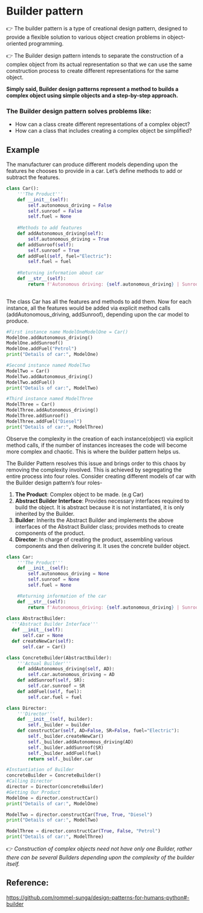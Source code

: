 # Builder pattern

👉 The builder pattern is a type of creational design pattern, designed to provide a flexible solution to various object creation problems in object-oriented programming.

👉 The Builder design pattern intends to separate the construction of a complex object from its actual representation so that we can use the same construction process to create different representations for the same object.

**Simply said, Builder design patterns represent a method to builds a complex object using simple objects and a step-by-step approach.**

### The Builder design pattern solves problems like:
- How can a class create different representations of a complex object?
- How can a class that includes creating a complex object be simplified?

## Example 

The manufacturer can produce different models depending upon the features he chooses to provide in a car. Let’s define methods to add or subtract the features.

```python
class Car():
    '''The Product'''
    def __init__(self):
        self.autonomous_driving = False
        self.sunroof = False
        self.fuel = None
     
    #Methods to add features
    def addAutonomous_driving(self):
        self.autonomous_driving = True
    def addSunroof(self):
        self.sunroof = True
    def addFuel(self, fuel="Electric"):
        self.fuel = fuel
 
    #Returning information about car
    def __str__(self):
        return f'Autonomous driving: {self.autonomous_driving} | Sunroof: {self.sunroof} | Fuel: {self.fuel}'
 
 ```
 
 The class Car has all the features and methods to add them. Now for each instance, all the features would be added via explicit method calls (addAutonomous_driving, addSunroof), depending upon the car model to produce.
 
 ```python
 #First instance name ModelOneModelOne = Car()
ModelOne.addAutonomous_driving()
ModelOne.addSunroof()
ModelOne.addFuel("Petrol")
print("Details of car:", ModelOne)
 
#Second instance named ModelTwo
ModelTwo = Car()
ModelTwo.addAutonomous_driving()
ModelTwo.addFuel()
print("Details of car:", ModelTwo)

#Third instance named ModelThree
ModelThree = Car()
ModelThree.addAutonomous_driving()
ModelThree.addSunroof()
ModelThree.addFuel("Diesel")
print("Details of car:", ModelThree)

```

Observe the complexity in the creation of each instance(object) via explicit method calls, if the number of instances increases the code will become more complex and chaotic. This is where the builder pattern helps us.

The Builder Pattern resolves this issue and brings order to this chaos by removing the complexity involved. 
This is achieved by segregating the entire process into four roles. Consider creating different models of car with the Builder design pattern’s four roles-

1. **The Product**: Complex object to be made. (e.g Car)
2. **Abstract Builder Interface**: Provides necessary interfaces required to build the object. It is abstract because it is not instantiated, it is only inherited by the Builder.
3. **Builder**: Inherits the Abstract Builder and implements the above interfaces of the Abstract Builder class; provides methods to create components of the product.
4. **Director**: In charge of creating the product, assembling various components and then delivering it. It uses the concrete builder object. 

```python
class Car:
    '''The Product'''
    def __init__(self):
        self.autonomous_driving = None
        self.sunroof = None
        self.fuel = None

    #Returning information of the car 
    def __str__(self):
        return f'Autonomous_driving: {self.autonomous_driving} | Sunroof: {self.sunroof} | Fuel: {self.fuel}'
        
class AbstractBuilder:
  '''Abstract Builder Interface'''
  def __init__(self):
      self.car = None
  def createNewCar(self):
      self.car = Car()       

class ConcreteBuilder(AbstractBuilder):
    '''Actual Builder'''
    def addAutonomous_driving(self, AD):
        self.car.autonomous_driving = AD
    def addSunroof(self, SR):
        self.car.sunroof = SR
    def addFuel(self, fuel):
        self.car.fuel = fuel

class Director:
    '''Director'''
    def __init__(self, builder):
        self._builder = builder
    def constructCar(self, AD=False, SR=False, fuel="Electric"):
        self._builder.createNewCar()
        self._builder.addAutonomous_driving(AD)
        self._builder.addSunroof(SR)
        self._builder.addFuel(fuel)
        return self._builder.car

#Instantiation of Builder
concreteBuilder = ConcreteBuilder()
#Calling Director
director = Director(concreteBuilder)
#Getting Our Product
ModelOne = director.constructCar()
print("Details of car:", ModelOne)

ModelTwo = director.constructCar(True, True, "Diesel")
print("Details of car:", ModelTwo)

ModelThree = director.constructCar(True, False, "Petrol")
print("Details of car:", ModelThree)

```
👉 *Construction of complex objects need not have only one Builder, rather there can be several Builders depending upon the complexity of the builder itself.*



## Reference:
https://github.com/rommel-sunga/design-patterns-for-humans-python#-builder






 
 
 
